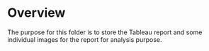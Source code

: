 # Overview
The purpose for this folder is to store the Tableau report and some individual images for the report for analysis purpose. 
